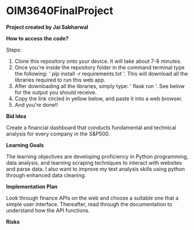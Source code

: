 # OIM3640FinalProject
**Project created by Jai Sabharwal**


**How to access the code?**

Steps:
1. Clone this repository onto your device. It will take about 7-8 minutes. 
2. Once you're inside the repository folder in the command terminal type the following: ' pip install -r requirements.txt '. This will download all the libraries             required to run this web app.
3. After downloading all the libraries, simply type: ' flask run '. See below for the output you should receive. 
4. Copy the link circled in yellow below, and paste it into a web browser.
5. And you're done!! 


**Bid Idea**

Create a financial dashboard that conducts fundamental and technical analysis for every company in the S&P500.

**Learning Goals**

The learning objectives are developing proficiency in Python programming, data analysis, and learning scraping techniques to interact with websites and parse data. I also want to improve my text analysis skills using python through enhanced data cleaning. 

**Implementation Plan**

Look through finance APIs on the web and choose a suitable one that a simple user interface. Thereafter, read through the documentation to understand how the API functions. 

**Risks**

